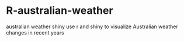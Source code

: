 # R-australian-weather
australian weather shiny
use r and shiny to visualize Australian weather changes in recent years
